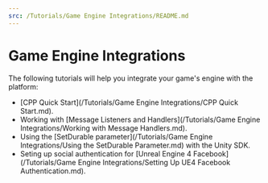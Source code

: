 ```yaml
---
src: /Tutorials/Game Engine Integrations/README.md
---
```


# Game Engine Integrations

The following tutorials will help you integrate your game's engine with the platform:
* [CPP Quick Start](/Tutorials/Game Engine Integrations/CPP Quick Start.md).
* Working with [Message Listeners and Handlers](/Tutorials/Game Engine Integrations/Working with Message Handlers.md).
* Using the [SetDurable parameter](/Tutorials/Game Engine Integrations/Using the SetDurable Parameter.md) with the Unity SDK.
* Seting up social authentication for [Unreal Engine 4 Facebook](/Tutorials/Game Engine Integrations/Setting Up UE4 Facebook Authentication.md).
